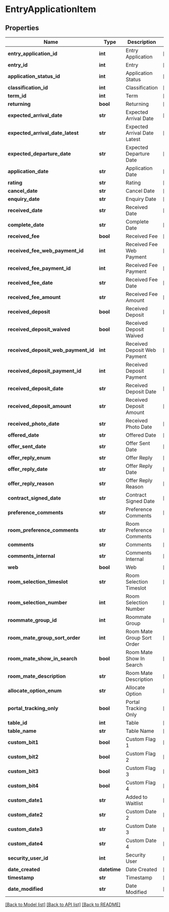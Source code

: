 # EntryApplicationItem

## Properties
Name | Type | Description | Notes
------------ | ------------- | ------------- | -------------
**entry_application_id** | **int** | Entry Application | [optional] 
**entry_id** | **int** | Entry | [optional] 
**application_status_id** | **int** | Application Status | [optional] 
**classification_id** | **int** | Classification | [optional] 
**term_id** | **int** | Term | [optional] 
**returning** | **bool** | Returning | [optional] 
**expected_arrival_date** | **str** | Expected Arrival Date | [optional] 
**expected_arrival_date_latest** | **str** | Expected Arrival Date Latest | [optional] 
**expected_departure_date** | **str** | Expected Departure Date | [optional] 
**application_date** | **str** | Application Date | [optional] 
**rating** | **str** | Rating | [optional] 
**cancel_date** | **str** | Cancel Date | [optional] 
**enquiry_date** | **str** | Enquiry Date | [optional] 
**received_date** | **str** | Received Date | [optional] 
**complete_date** | **str** | Complete Date | [optional] 
**received_fee** | **bool** | Received Fee | [optional] 
**received_fee_web_payment_id** | **int** | Received Fee Web Payment | [optional] 
**received_fee_payment_id** | **int** | Received Fee Payment | [optional] 
**received_fee_date** | **str** | Received Fee Date | [optional] 
**received_fee_amount** | **str** | Received Fee Amount | [optional] 
**received_deposit** | **bool** | Received Deposit | [optional] 
**received_deposit_waived** | **bool** | Received Deposit Waived | [optional] 
**received_deposit_web_payment_id** | **int** | Received Deposit Web Payment | [optional] 
**received_deposit_payment_id** | **int** | Received Deposit Payment | [optional] 
**received_deposit_date** | **str** | Received Deposit Date | [optional] 
**received_deposit_amount** | **str** | Received Deposit Amount | [optional] 
**received_photo_date** | **str** | Received Photo Date | [optional] 
**offered_date** | **str** | Offered Date | [optional] 
**offer_sent_date** | **str** | Offer Sent Date | [optional] 
**offer_reply_enum** | **str** | Offer Reply | [optional] 
**offer_reply_date** | **str** | Offer Reply Date | [optional] 
**offer_reply_reason** | **str** | Offer Reply Reason | [optional] 
**contract_signed_date** | **str** | Contract Signed Date | [optional] 
**preference_comments** | **str** | Preference Comments | [optional] 
**room_preference_comments** | **str** | Room Preference Comments | [optional] 
**comments** | **str** | Comments | [optional] 
**comments_internal** | **str** | Comments Internal | [optional] 
**web** | **bool** | Web | [optional] 
**room_selection_timeslot** | **str** | Room Selection Timeslot | [optional] 
**room_selection_number** | **int** | Room Selection Number | [optional] 
**roommate_group_id** | **int** | Roommate Group | [optional] 
**room_mate_group_sort_order** | **int** | Room Mate Group Sort Order | [optional] 
**room_mate_show_in_search** | **bool** | Room Mate Show In Search | [optional] 
**room_mate_description** | **str** | Room Mate Description | [optional] 
**allocate_option_enum** | **str** | Allocate Option | [optional] 
**portal_tracking_only** | **bool** | Portal Tracking Only | [optional] 
**table_id** | **int** | Table | [optional] 
**table_name** | **str** | Table Name | [optional] 
**custom_bit1** | **bool** | Custom Flag 1 | [optional] 
**custom_bit2** | **bool** | Custom Flag 2 | [optional] 
**custom_bit3** | **bool** | Custom Flag 3 | [optional] 
**custom_bit4** | **bool** | Custom Flag 4 | [optional] 
**custom_date1** | **str** | Added to Waitlist | [optional] 
**custom_date2** | **str** | Custom Date 2 | [optional] 
**custom_date3** | **str** | Custom Date 3 | [optional] 
**custom_date4** | **str** | Custom Date 4 | [optional] 
**security_user_id** | **int** | Security User | [optional] 
**date_created** | **datetime** | Date Created | [optional] 
**timestamp** | **str** | Timestamp | [optional] 
**date_modified** | **str** | Date Modified | [optional] 

[[Back to Model list]](../README.md#documentation-for-models) [[Back to API list]](../README.md#documentation-for-api-endpoints) [[Back to README]](../README.md)



